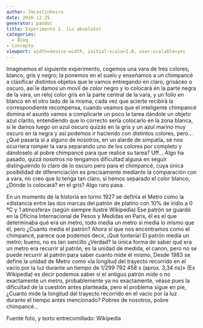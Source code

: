 ```yaml
---
author: Jmcastinheira
date: 2016-12-25
generator: pandoc
title: Experimento 1. (Lo absoluto)
categories:
  - Blog
- Concepto
viewport: width=device-width, initial-scale=1.0, user-scalable=yes
---
```


Imaginemos el siguiente experimento, cogemos una vara de tres colores,
blanco, gris y negro; la ponemos en el suelo y enseñamos a un chimpancé
a clasificar distintos objetos que le vamos entregando en claro,
grisáceo o oscuro, así le damos un movil de color negro y lo colocará en
la parte negra de la vara, un reloj color gris en la parte central de la
vara, y un folio en blanco en el otro lado de la misma, cada vez que
acierte recibirá la correspondiente recompensa, cuando veamos que el
inteligente chimpancé domina el asunto vamos a complicarle un poco la
tarea dándole un objeto azul clarito, entendiendo que lo correcto sería
colocarlo en la zona blanca, si le damos luego un azul oscuro quizás en
la gris y un azul marino muy oscuro en la negra y así podemos ir
haciendo con distintos colores, pero... ¿Qué pasaría si a alguno de
nosotros, en un alarde de simpatía, se nos ocurriera romper la vara
separando uno de los colores por completo y dándoselo al pobre chimpancé
para que realice su tarea? Uff... Algo ha pasado, quizá nosotros no
tengamos dificultad alguna en seguir distinguiendo lo claro de lo oscuro
pero para el chimpancé, cuya única posibilidad de diferenciación es
precisamente mediante la comparación con a vara, no creo que lo tenga
tan claro, si hemos separado el color blanco, ¿Dónde lo colocará? en el
gris? Algo raro pasa.

En un momento de la historia en torno 1927 se definía el Metro como la
«distancia entre las dos marcas del patrón de platino con 10% de iridio
a 0 ºC y 1 atmosfera» (según siempre ilustre Wikipedia) Ese patrón se
guardó en la Oficina Internacional de Pesos y Medidas en Paris, él es el
que determinaba qué era un metro, todo media un metro si media lo mismo
que él, pero ¿Cuanto medía el patrón? Ahora sí que nos encontramos como
el chimpancé, parece que podemos decir, ¡Qué tontería! El patrón medía
un metro; bueno, no es tan sencillo ¿Verdad? la única forma de saber qué
era un metro era recurrir al patrón, es la unidad de medida, el canon,
pero no se puede recurrir al patrón para saber cuanto mide él mismo,
Desde 1983 se define la unidad de Metro como «la longitud del trayecto
recorrido en el vacío por la luz durante un tiempo de 1/299 792 458 s
(aprox. 3,34 ns)» (Ex Wikipedia) es decir podemos saber si el antiguo
patrón mide o no exactamente un metro, probablemente ya no exactamente,
véase pues la dificultad de la cuestión antes planteada, pero el
problema sigue en pie, ¿Cuanto mide la longitud del trayecto recorrido
en el vacío por la luz durante el tiempo antes mencionado? Pobres de
nosotros, pobre chimpancé...

Fuente foto, y texto entrecomillado: Wikipedia
